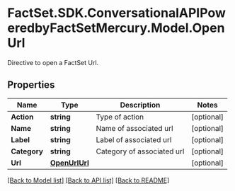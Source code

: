# FactSet.SDK.ConversationalAPIPoweredbyFactSetMercury.Model.OpenUrl
Directive to open a FactSet Url. 

## Properties

Name | Type | Description | Notes
------------ | ------------- | ------------- | -------------
**Action** | **string** | Type of action | [optional] 
**Name** | **string** | Name of associated url | [optional] 
**Label** | **string** | Label of associated url | [optional] 
**Category** | **string** | Category of associated url | [optional] 
**Url** | [**OpenUrlUrl**](OpenUrlUrl.md) |  | [optional] 

[[Back to Model list]](../README.md#documentation-for-models) [[Back to API list]](../README.md#documentation-for-api-endpoints) [[Back to README]](../README.md)

